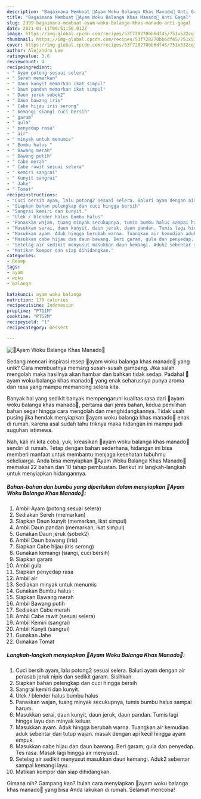 ```yaml
---
description: "Bagaimana Membuat 🍗Ayam Woku Balanga Khas Manado🍗 Anti Gagal"
title: "Bagaimana Membuat 🍗Ayam Woku Balanga Khas Manado🍗 Anti Gagal"
slug: 2399-bagaimana-membuat-ayam-woku-balanga-khas-manado-anti-gagal
date: 2021-01-11T09:51:56.012Z
image: https://img-global.cpcdn.com/recipes/53f728270bb6df45/751x532cq70/🍗ayam-woku-balanga-khas-manado🍗-foto-resep-utama.jpg
thumbnail: https://img-global.cpcdn.com/recipes/53f728270bb6df45/751x532cq70/🍗ayam-woku-balanga-khas-manado🍗-foto-resep-utama.jpg
cover: https://img-global.cpcdn.com/recipes/53f728270bb6df45/751x532cq70/🍗ayam-woku-balanga-khas-manado🍗-foto-resep-utama.jpg
author: Alejandro Lee
ratingvalue: 3.6
reviewcount: 4
recipeingredient:
- " Ayam potong sesuai selera"
- " Sereh memarkan"
- " Daun kunyit memarkan ikat simpul"
- " Daun pandan memarkan ikat simpul"
- " Daun jeruk sobek2"
- " Daun bawang iris"
- " Cabe hijau iris serong"
- " kemangi siangi cuci bersih"
- " garam"
- " gula"
- " penyedap rasa"
- " air"
- " minyak untuk menumis"
- " Bumbu halus "
- " Bawang merah"
- " Bawang putih"
- " Cabe merah"
- " Cabe rawit sesuai selera"
- " Kemiri sangrai"
- " Kunyit sangrai"
- " Jahe"
- " Tomat"
recipeinstructions:
- "Cuci bersih ayam, lalu potong2 sesuai selera. Baluri ayam dengan air perasab jeruk nipis dan sedikit garam. Sisihkan."
- "Siapkan bahan pelengkap dan cuci hingga bersih"
- "Sangrai kemiri dan kunyit."
- "Ulek / blender halus bumbu halus"
- "Panaskan wajan, tuang minyak secukupnya, tumis bumbu halus sampai harum."
- "Masukkan serai, daun kunyit, daun jeruk, daun pandan. Tumis lagi hingga layu dan minyak keluar."
- "Masukkan ayam. Aduk hingga berubah warna. Tuangkan air kemudian aduk sebentar dan tutup wajan. masak dengan api kecil hingga ayam empuk."
- "Masukkan cabe hijau dan daun bawang. Beri garam, gula dan penyedap. Tes rasa. Masak lagi hingga air menyusut."
- "Setelag air sedikit menyusut masukkan daun kemangi. Aduk2 sebentar sampai kemangi layu."
- "Matikan kompor dan siap dihidangkan."
categories:
- Resep
tags:
- ayam
- woku
- balanga

katakunci: ayam woku balanga 
nutrition: 170 calories
recipecuisine: Indonesian
preptime: "PT11M"
cooktime: "PT52M"
recipeyield: "1"
recipecategory: Dessert

---
```



![🍗Ayam Woku Balanga Khas Manado🍗](https://img-global.cpcdn.com/recipes/53f728270bb6df45/751x532cq70/🍗ayam-woku-balanga-khas-manado🍗-foto-resep-utama.jpg)

Sedang mencari inspirasi resep 🍗ayam woku balanga khas manado🍗 yang unik? Cara membuatnya memang susah-susah gampang. Jika salah mengolah maka hasilnya akan hambar dan bahkan tidak sedap. Padahal 🍗ayam woku balanga khas manado🍗 yang enak seharusnya punya aroma dan rasa yang mampu memancing selera kita.



Banyak hal yang sedikit banyak mempengaruhi kualitas rasa dari 🍗ayam woku balanga khas manado🍗, pertama dari jenis bahan, kedua pemilihan bahan segar hingga cara mengolah dan menghidangkannya. Tidak usah pusing jika hendak menyiapkan 🍗ayam woku balanga khas manado🍗 enak di rumah, karena asal sudah tahu triknya maka hidangan ini mampu jadi suguhan istimewa.


Nah, kali ini kita coba, yuk, kreasikan 🍗ayam woku balanga khas manado🍗 sendiri di rumah. Tetap dengan bahan sederhana, hidangan ini bisa memberi manfaat untuk membantu menjaga kesehatan tubuhmu sekeluarga. Anda bisa menyiapkan 🍗Ayam Woku Balanga Khas Manado🍗 memakai 22 bahan dan 10 tahap pembuatan. Berikut ini langkah-langkah untuk menyiapkan hidangannya.

<!--inarticleads1-->

##### Bahan-bahan dan bumbu yang diperlukan dalam menyiapkan 🍗Ayam Woku Balanga Khas Manado🍗:

1. Ambil  Ayam (potong sesuai selera)
1. Sediakan  Sereh (memarkan)
1. Siapkan  Daun kunyit (memarkan, ikat simpul)
1. Ambil  Daun pandan (memarkan, ikat simpul)
1. Gunakan  Daun jeruk (sobek2)
1. Ambil  Daun bawang (iris)
1. Siapkan  Cabe hijau (iris serong)
1. Gunakan  kemangi (siangi, cuci bersih)
1. Siapkan  garam
1. Ambil  gula
1. Siapkan  penyedap rasa
1. Ambil  air
1. Sediakan  minyak untuk menumis
1. Gunakan  Bumbu halus :
1. Siapkan  Bawang merah
1. Ambil  Bawang putih
1. Sediakan  Cabe merah
1. Ambil  Cabe rawit (sesuai selera)
1. Ambil  Kemiri (sangrai)
1. Ambil  Kunyit (sangrai)
1. Gunakan  Jahe
1. Gunakan  Tomat




<!--inarticleads2-->

##### Langkah-langkah menyiapkan 🍗Ayam Woku Balanga Khas Manado🍗:

1. Cuci bersih ayam, lalu potong2 sesuai selera. Baluri ayam dengan air perasab jeruk nipis dan sedikit garam. Sisihkan.
1. Siapkan bahan pelengkap dan cuci hingga bersih
1. Sangrai kemiri dan kunyit.
1. Ulek / blender halus bumbu halus
1. Panaskan wajan, tuang minyak secukupnya, tumis bumbu halus sampai harum.
1. Masukkan serai, daun kunyit, daun jeruk, daun pandan. Tumis lagi hingga layu dan minyak keluar.
1. Masukkan ayam. Aduk hingga berubah warna. Tuangkan air kemudian aduk sebentar dan tutup wajan. masak dengan api kecil hingga ayam empuk.
1. Masukkan cabe hijau dan daun bawang. Beri garam, gula dan penyedap. Tes rasa. Masak lagi hingga air menyusut.
1. Setelag air sedikit menyusut masukkan daun kemangi. Aduk2 sebentar sampai kemangi layu.
1. Matikan kompor dan siap dihidangkan.




Gimana nih? Gampang kan? Itulah cara menyiapkan 🍗ayam woku balanga khas manado🍗 yang bisa Anda lakukan di rumah. Selamat mencoba!

